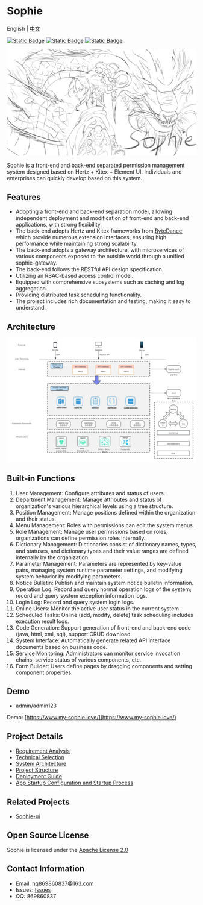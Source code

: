 # Sophie

English | [中文](README_cn.md)

[![Static Badge](https://img.shields.io/badge/release-1.0.0-green)](https://github.com/user823/Sophie/releases)
[![Static Badge](https://img.shields.io/badge/website-sophie-green)](https://49.234.183.205/)
[![Static Badge](https://img.shields.io/badge/license-Apache--2.0-green)](https://github.com/user823/Sophie/blob/main/LICENSE)

![sophie](docs/images/sophie.jpg)

Sophie is a front-end and back-end separated permission management system designed based on Hertz + Kitex + Element UI. Individuals and enterprises can quickly develop based on this system.

## Features

- Adopting a front-end and back-end separation model, allowing independent deployment and modification of front-end and back-end applications, with strong flexibility.
- The back-end adopts Hertz and Kitex frameworks from [ByteDance](https://www.cloudwego.io/), which provide numerous extension interfaces, ensuring high performance while maintaining strong scalability.
- The back-end adopts a gateway architecture, with microservices of various components exposed to the outside world through a unified sophie-gateway.
- The back-end follows the RESTful API design specification.
- Utilizing an RBAC-based access control model.
- Equipped with comprehensive subsystems such as caching and log aggregation.
- Providing distributed task scheduling functionality.
- The project includes rich documentation and testing, making it easy to understand.

## Architecture

![architecture](docs/images/architecture.png)

## Built-in Functions

1. User Management: Configure attributes and status of users.
2. Department Management: Manage attributes and status of organization's various hierarchical levels using a tree structure.
3. Position Management: Manage positions defined within the organization and their status.
4. Menu Management: Roles with permissions can edit the system menus.
5. Role Management: Manage user permissions based on roles, organizations can define permission roles internally.
6. Dictionary Management: Dictionaries consist of dictionary names, types, and statuses, and dictionary types and their value ranges are defined internally by the organization.
7. Parameter Management: Parameters are represented by key-value pairs, managing system runtime parameter settings, and modifying system behavior by modifying parameters.
8. Notice Bulletin: Publish and maintain system notice bulletin information.
9. Operation Log: Record and query normal operation logs of the system; record and query system exception information logs.
10. Login Log: Record and query system login logs.
11. Online Users: Monitor the active user status in the current system.
12. Scheduled Tasks: Online (add, modify, delete) task scheduling includes execution result logs.
13. Code Generation: Support generation of front-end and back-end code (java, html, xml, sql), support CRUD download.
14. System Interface: Automatically generate related API interface documents based on business code.
15. Service Monitoring: Administrators can monitor service invocation chains, service status of various components, etc.
16. Form Builder: Users define pages by dragging components and setting component properties.

## Demo

- admin/admin123

Demo: [https://www.my-sophie.love/](https://www.my-sophie.love/)

## Project Details

- [Requirement Analysis](docs/devel/requirements_analysis.md)
- [Technical Selection](docs/devel/technology_selection.md)
- [System Architecture](docs/devel/architecture.md)
- [Project Structure](docs/guide/project_structure.md)
- [Deployment Guide](docs/guide/deployment.md)
- [App Startup Configuration and Startup Process](docs/guide/app.md)

## Related Projects

- [Sophie-ui](https://github.com/user823/Sophie-ui)

## Open Source License

Sophie is licensed under the [Apache License 2.0](LICENSE)

## Contact Information

- Email: hq869860837@163.com
- Issues: [Issues](https://github.com/user823/Sophie/issues)
- QQ: 869860837
